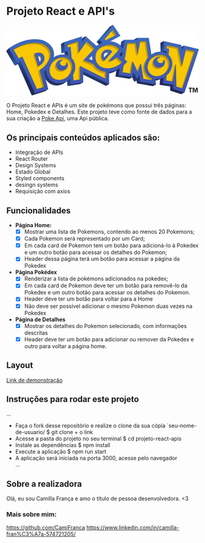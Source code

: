 # **Projeto React e API's**

![Pokemon](./poke-site/src/imagens/NomePokemon.svg)

O Projeto React e APIs é um site de pokémons que possui três páginas: Home, Pokedex e Detalhes. 
Este projeto teve como fonte de dados para a sua criação a [Poke Api](https://pokeapi.co/ "Poke Api"), uma Api pública.

## Os principais conteúdos aplicados são:

- Integração de APIs
- React Router
- Design Systems
- Estado Global
- Styled components
- desingn systems
- Requisição com axios

## Funcionalidades

- **Página Home:**
	- [x]  Mostrar uma lista de Pokemons, contendo ao menos 20 Pokemons;
	- [x] Cada Pokemon será representado por um Card;
	- [x] Em cada card de Pokemon tem um botão para adicioná-lo à Pokedex e um outro botão para acessar os detalhes do Pokemon;
	- [x] Header dessa página terá um botão para acessar a página da Pokedex
- **Página Pokédex**
	- [x] Renderizar a lista de pokémons adicionados na pokedex;
	- [x] Em cada card de Pokemon deve ter um botão para removê-lo da Pokedex e um outro botão para acessar os detalhes do Pokemon.
	- [x] Header deve ter um botão para voltar para a Home
	- [x] Não deve ser possível adicionar o mesmo Pokemon duas vezes na Pokedex
- **Página de Detalhes**
	- [x] Mostrar os detalhes do Pokemon selecionado, com informações descritas
	- [x] Header deve ter um botão para adicionar ou remover da Pokedex e outro para voltar a página home.

## Layout
[Link de demonstração](https://projeto-api-camilla-franca.surge.sh/)
## Instruções para rodar este projeto
...
- Faça o fork desse repositório e realize o clone da sua cópia `seu-nome-de-usuario/
$ git clone + o link
- Acesse a pasta do projeto no seu terminal
$ cd projeto-react-apis
- Instale as dependências
$ npm install
- Execute a aplicação
$ npm run start
- A aplicação será iniciada na porta 3000, acesse pelo navegador			
...
## Sobre a realizadora

Olá, eu sou Camilla França e amo o título de pessoa desenvolvedora. <3

### Mais sobre mim:

https://github.com/CamiFranca
https://www.linkedin.com/in/camilla-fran%C3%A7a-574721205/
